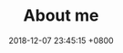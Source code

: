 ---
layout: article
title:  "About me"
date:   2018-12-07 23:45:15 +0800
categories: contact
image:
  teaser: mei.jpg
  feature: mei.jpg
---